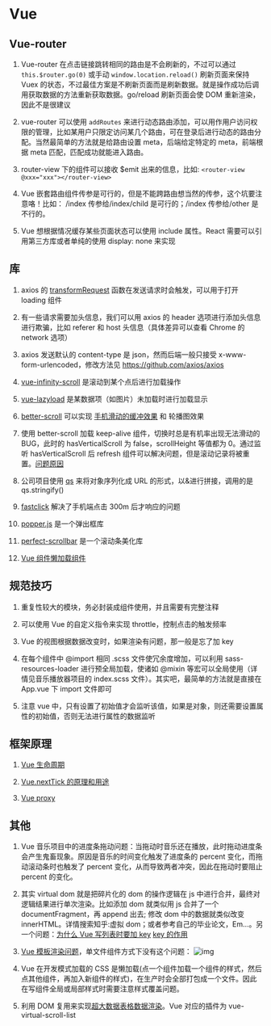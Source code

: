# Vue

## Vue-router

1. Vue-router 在点击链接跳转相同的路由是不会刷新的，不过可以通过 `this.$router.go(0)` 或手动 `window.location.reload()` 刷新页面来保持 Vuex 的状态，不过最佳方案是不刷新页面而是刷新数据。就是操作成功后调用获取数据的方法重新获取数据。go/reload 刷新页面会使 DOM 重新渲染，因此不是很建议

2. vue-router 可以使用 `addRoutes` 来进行动态路由添加，可以用作用户访问权限的管理，比如某用户只限定访问某几个路由，可在登录后进行动态的路由分配。当然最简单的方法就是给路由设置 meta，后端给定特定的 meta，前端根据 meta 匹配，匹配成功就能进入路由。

3. router-view 下的组件可以接收 \$emit 出来的信息，比如: `<router-view @xxx="xxx"></router-view>`

4. Vue 嵌套路由组件传参是可行的，但是不能跨路由想当然的传参，这个坑要注意咯！比如： /index 传参给/index/child 是可行的；/index 传参给/other 是不行的。

5. Vue 想根据情况缓存某些页面状态可以使用 include 属性。React 需要可以引用第三方库或者单纯的使用 display: none 来实现

## 库

1. axios 的 [transformRequest](https://github.com/axios/axios) 函数在发送请求时会触发，可以用于打开 loading 组件

2. 有一些请求需要加头信息，我们可以用 axios 的 header 选项进行添加头信息进行欺骗，比如 referer 和 host 头信息（具体差异可以查看 Chrome 的 network 选项）

3. axios 发送默认的 content-type 是 json，然而后端一般只接受 x-www-form-urlencoded，修改方法见 https://github.com/axios/axios

4. [vue-infinity-scroll](https://segmentfault.com/a/1190000011693433) 是滚动到某个点后进行加载操作

5. [vue-lazyload](https://segmentfault.com/a/1190000011672452) 是某数据项（如图片）未加载时进行加载显示

6. [better-scroll](https://ustbhuangyi.github.io/better-scroll/doc/zh-hans/#better-scroll) 可以实现 [手机滑动的缓冲效果](https://zhuanlan.zhihu.com/p/27407024) 和 轮播图效果

7. 使用 better-scroll 加载 keep-alive 组件，切换时总是有机率出现无法滑动的 BUG，此时的 hasVerticalScroll 为 false，scrollHeight 等值都为 0。通过监听 hasVerticalScroll 后 refresh 组件可以解决问题，但是滚动记录将被重置。[问题原因](http://blog.csdn.net/ohradiance/article/details/78509542)

8. 公司项目使用 [qs](https://github.com/ljharb/qs) 来将对象序列化成 URL 的形式，以&进行拼接，调用的是 qs.stringify()

9. [fastclick](https://www.zhihu.com/question/38100861) 解决了手机端点击 300m 后才响应的问题

10. [popper.js](https://popper.js.org/) 是一个弹出框库

11. [perfect-scrollbar](https://github.com/utatti/perfect-scrollbar) 是一个滚动条美化库

12. [Vue 组件懒加载组件](https://github.com/xunleif2e/vue-lazy-component)

## 规范技巧

1. 重复性较大的模块，务必封装成组件使用，并且需要有完整注释

2. 可以使用 Vue 的自定义指令来实现 throttle，控制点击的触发频率

3. Vue 的视图根据数据改变时，如果渲染有问题，那一般是忘了加 key

4. 在每个组件中 @import 相同 .scss 文件使冗余度增加，可以利用 sass-resources-loader 进行预全局加载，使诸如 @mixin 等宏可以全局使用（详情见音乐播放器项目的 index.scss 文件）。其实吧，最简单的方法就是直接在 App.vue 下 import 文件即可

5. 注意 vue 中，只有设置了初始值才会监听该值，如果是对象，则还需要设置属性的初始值，否则无法进行属性的数据监听

## 框架原理

1. [Vue 生命周期](https://segmentfault.com/a/1190000014376915)

2. [Vue.nextTick 的原理和用途](https://segmentfault.com/a/1190000012861862)

3. [Vue proxy](https://juejin.im/post/5bf3e632e51d452baa5f7375)

## 其他

1. Vue 音乐项目中的进度条拖动问题：当拖动时音乐还在播放，此时拖动进度条会产生鬼畜现象。原因是音乐的时间变化触发了进度条的 percent 变化，而拖动滚动条时也触发了 percent 变化，从而导致两者冲突，因此在拖动时要阻止 percent 的变化。

2. 其实 virtual dom 就是把碎片化的 dom 的操作逻辑在 js 中进行合并，最终对逻辑结果进行单次渲染。比如添加 dom 就类似用 js 合并了一个 documentFragment，再 append 出去; 修改 dom 中的数据就类似改变 innerHTML。详情搜索知乎:虚拟 dom；或者参考自己的毕业论文，Em...。另一个问题：[为什么 Vue 写列表时要加 key](https://www.zhihu.com/question/61064119) [key 的作用](https://blog.csdn.net/qq_41861679/article/details/80659278)

3. [Vue 模板渲染问题](https://cn.vuejs.org/v2/guide/components.html#%E8%A7%A3%E6%9E%90-DOM-%E6%A8%A1%E6%9D%BF%E6%97%B6%E7%9A%84%E6%B3%A8%E6%84%8F%E4%BA%8B%E9%A1%B9)，单文件组件方式下没有这个问题：
   ![img](https://trello-attachments.s3.amazonaws.com/5a38a632737961a294ceba1d/5ac32d74fe2f995edc1fd035/2dba68caf1a7b3a9a6f1410cc4981f06/TIM%E6%88%AA%E5%9B%BE20180410143901.png)

4. Vue 在开发模式加载的 CSS 是懒加载(点一个组件加载一个组件的样式，然后点其他组件，再加入新组件的样式)，在生产时会全部打包成一个文件。因此在写组件全局或局部样式时需要注意样式覆盖问题。

5. 利用 DOM 复用来实现[超大数据表格数据渲染](https://developers.google.com/web/updates/2016/07/infinite-scroller)。Vue 对应的插件为 vue-virtual-scroll-list
